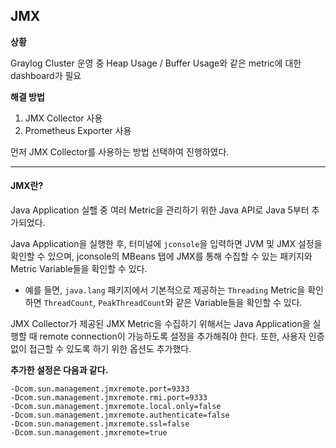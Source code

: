 

## JMX

**상황**

Graylog Cluster 운영 중 Heap Usage / Buffer Usage와 같은 metric에 대한 dashboard가 필요

**해결 방법**
1. JMX Collector 사용
2. Prometheus Exporter 사용

먼저 JMX Collector를 사용하는 방법 선택하여 진행하였다.

---

#### JMX란?

Java Application 실핼 중 여러 Metric을 관리하기 위한 Java API로 Java 5부터 추가되었다.

Java Application을 실행한 후, 터미널에 `jconsole`을 입력하면 JVM 및 JMX 설정을 확인할 수 있으며,  jconsole의 MBeans 탭에 JMX를 통해 수집할 수 있는 패키지와 Metric Variable들을 확인할 수 있다.

- 예를 들면, `java.lang` 패키지에서 기본적으로 제공하는 `Threading` Metric을 확인하면 `ThreadCount`, `PeakThreadCount`와 같은 Variable들을 확인할 수 있다.



JMX Collector가 제공된 JMX Metric을 수집하기 위해서는 Java Application을 실행할 때 remote connection이 가능하도록 설정을 추가해줘야 한다. 또한,  사용자 인증 없이 접근할 수 있도록 하기 위한 옵션도 추가했다.

**추가한 설정은 다음과 같다.**

```
-Dcom.sun.management.jmxremote.port=9333 
-Dcom.sun.management.jmxremote.rmi.port=9333 
-Dcom.sun.management.jmxremote.local.only=false
-Dcom.sun.management.jmxremote.authenticate=false 
-Dcom.sun.management.jmxremote.ssl=false 
-Dcom.sun.management.jmxremote=true 
```

